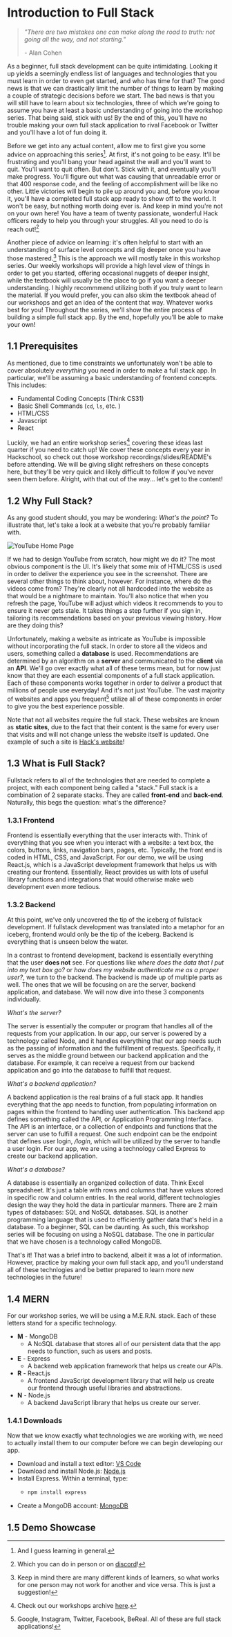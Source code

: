 # Introduction to Full Stack

> *"There are two mistakes one can make along the road to truth: not going all the way, and not starting."*
> 
> \- Alan Cohen

As a beginner, full stack development can be quite intimidating. Looking it up yields a seemingly endless list of languages and technologies that you must learn in order to even get started, and who has time for that? The good news is that we can drastically limit the number of things to learn by making a couple of strategic decisions before we start. The bad news is that you will still have to learn about six technologies, three of which we're going to assume you have at least a basic understanding of going into the workshop series. That being said, stick with us! By the end of this, you'll have no trouble making your own full stack application to rival Facebook or Twitter and you'll have a lot of fun doing it. 

Before we get into any actual content, allow me to first give you some advice on approaching this series[^1]. At first, it's not going to be easy. It'll be frustrating and you'll bang your head against the wall and you'll want to quit. You'll want to quit often. But don't. Stick with it, and eventually you'll make progress. You'll figure out what was causing that unreadable error or that 400 response code, and the feeling of accomplishment will be like no other. Little victories will begin to pile up around you and, before you know it, you'll have a completed full stack app ready to show off to the world. It won't be easy, but nothing worth doing ever is. And keep in mind you're not on your own here! You have a team of twenty passionate, wonderful Hack officers ready to help you through your struggles. All you need to do is reach out![^2]

[^1]: And I guess learning in general.

[^2]: Which you can do in person or on [discord](https://discord.gg/T5Nu5hTs7s)!

Another piece of advice on learning: it's often helpful to start with an understanding of surface level concepts and dig deeper once you have those mastered.[^3] This is the approach we will mostly take in this workshop series. Our weekly workshops will provide a high level view of things in order to get you started, offering occasional nuggets of deeper insight, while the textbook will usually be the place to go if you want a deeper understanding. I highly recommmend utilizing both if you truly want to learn the material. If you would prefer, you can also skim the textbook ahead of our workshops and get an idea of the content that way. Whatever works best for you! Throughout the series, we'll show the entire process of building a simple full stack app. By the end, hopefully you'll be able to make your own!

[^3]: Keep in mind there are many different kinds of learners, so what works for one person may not work for another and vice versa. This is just a suggestion!

## 1.1 Prerequisites

As mentioned, due to time constraints we unfortunately won't be able to cover absolutely *everything* you need in order to make a full stack app. In particular, we'll be assuming a basic understanding of frontend concepts. This includes:

- Fundamental Coding Concepts (Think CS31)
- Basic Shell Commands (`cd`, `ls`, etc. )
- HTML/CSS
- Javascript
- React

Luckily, we had an entire workshop series[^4] covering these ideas last quarter if you need to catch up! We cover these concepts every year in Hackschool, so check out those workshop recordings/slides/README's before attending. We will be giving slight refreshers on these concepts here, but they'll be very quick and likely difficult to follow if you've never seen them before. Alright, with that out of the way... let's get to the content!

[^4]: Check out our workshops archive [here](https://hack.uclaacm.com/archive).

## 1.2 Why Full Stack?

As any good student should, you may be wondering: *What's the point?* To illustrate that, let's take a look at a website that you're probably familiar with. 

![YouTube Home Page](../textbook/src/img/youtube.png "YouTube home page")

If we had to design YouTube from scratch, how might we do it? The most obvious component is the UI. It's likely that some mix of HTML/CSS is used in order to deliver the experience you see in the screenshot. There are several other things to think about, however. For instance, where do the videos come from? They're clearly not all hardcoded into the website as that would be a nightmare to maintain. You'll also notice that when you refresh the page, YouTube will adjust which videos it recommends to you to ensure it never gets stale. It takes things a step further if you sign in, tailoring its recommendations based on your previous viewing history. How are they doing this? 

Unfortunately, making a website as intricate as YouTube is impossible without incorporating the full stack. In order to store all the videos and users, something called a **database** is used. Recommendations are determined by an algorithm on a **server** and communicated to the **client** via an **API**. We'll go over exactly what all of these terms mean, but for now just know that they are each essential components of a full stack application. Each of these components works together in order to deliver a product that millions of people use everyday! And it's not just YouTube. The vast majority of websites and apps you frequent[^5] utilize all of these components in order to give you the best experience possible.

[^5]: Google, Instagram, Twitter, Facebook, BeReal. All of these are full stack applications!

Note that not all websites require the full stack. These websites are known as **static sites**, due to the fact that their content is the same for every user that visits and will not change unless the website itself is updated. One example of such a site is [Hack's website](https://hack.uclaacm.com/)!

## 1.3 What is Full Stack?

Fullstack refers to all of the technologies that are needed to complete a project, with each component being called a "stack." Full stack is a combination of 2 separate stacks. They are called **front-end** and **back-end**. Naturally, this begs the question: what's the difference?

### 1.3.1 Frontend

Frontend is essentially everything that the user interacts with. Think of everything that you see when you interact with a website: a text box, the colors, buttons, links, navigation bars, pages, etc. Typically, the front end is coded in HTML, CSS, and JavaScript. For our demo, we will be using React.js, which is a JavaScript development framework that helps us with creating our frontend. Essentially, React provides us with lots of useful library functions and integrations that would otherwise make web development even more tedious. 

### 1.3.2 Backend

At this point, we've only uncovered the tip of the iceberg of fullstack development. If fullstack development was translated into a metaphor for an iceberg, frontend would only be the tip of the iceberg. Backend is everything that is unseen below the water. 

In a contrast to frontend development, backend is essentially everything that the user **does not** see. For questions like *where does the data that I put into my text box go?* or *how does my website authenticate me as a proper user?*, we turn to the backend. The backend is made up of multiple parts as well. The ones that we will be focusing on are the server, backend application, and database. We will now dive into these 3 components individually.

*What's the server?* 

The server is essentially the computer or program that handles all of the requests from your application. In our app, our server is powered by a technology called Node, and it handles everything that our app needs such as the passing of information and the fulfillment of requests. Specifically, it serves as the middle ground between our backend application and the database. For example, it can receive a request from our backend application and go into the database to fulfill that request. 

*What's a backend application?*

A backend application is the real brains of a full stack app. It handles everything that the app needs to function, from populating information on pages within the frontend to handling user authentication. This backend app defines something called the API, or Application Programming Interface. The API is an interface, or a collection of endpoints and functions that the server can use to fulfill a request. One such endpoint can be the endpoint that defines user login, */login*, which will be utilized by the server to handle a user login. For our app, we are using a technology called Express to create our backend application. 

*What's a database?* 

A database is essentially an organized collection of data. Think Excel spreadsheet. It's just a table with rows and columns that have values stored in specific row and column entries. In the real world, different technologies design the way they hold the data in particular manners. There are 2 main types of databases: SQL and NoSQL databases. SQL is another programming language that is used to efficiently gather data that's held in a database. To a beginner, SQL can be daunting. As such, this workshop series will be focusing on using a NoSQL database. The one in particular that we have chosen is a technology called MongoDB. 

That's it! That was a brief intro to backend, albeit it was a lot of information. However, practice by making your own full stack app, and you'll understand all of these technlogies and be better prepared to learn more new technologies in the future!

## 1.4 MERN 

For our workshop series, we will be using a M.E.R.N. stack. Each of these letters stand for a specific technology.
- **M** - MongoDB
  - A NoSQL database that stores all of our persistent data that the app needs to function, such as users and posts. 
- **E** - Express
  - A backend web application framework that helps us create our APIs. 
- **R** - React.js
  - A frontend JavaScript development library that will help us create our frontend through useful libraries and abstractions. 
- **N** - Node.js
  - A backend JavaScript library that helps us create our server.

### 1.4.1 Downloads

Now that we know exactly what technologies we are working with, we need to actually install them to our computer before we can begin developing our app. 

- Download and install a text editor: [VS Code](https://code.visualstudio.com/download)
- Download and install Node.js: [Node.js](https://nodejs.org/en/download/)
- Install Express. Within a terminal, type:
  - ```bash
    npm install express
    ```
- Create a MongoDB account: [MongoDB](https://www.mongodb.com/)

## 1.5 Demo Showcase
